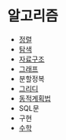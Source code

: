 # 알고리즘

- [정렬](https://github.com/olppaemi/algo/tree/main/Sorting)
- [탐색](https://github.com/olppaemi/algo/tree/main/Search)
- [자료구조](https://github.com/olppaemi/algo/tree/main/Data_Structures)
- [그래프](https://github.com/olppaemi/algo/tree/main/Graph)
- 분할정복
- [그리디](https://github.com/olppaemi/algo/tree/main/Greedy)
- [동적계획법](https://github.com/olppaemi/algo/tree/main/Dynamic_Programming)
- SQL문
- 구현
- [수학](https://github.com/olppaemi/algo/tree/main/Math)
